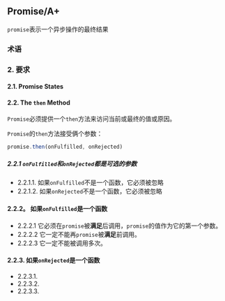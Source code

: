 ## Promise/A+
`promise`表示一个异步操作的最终结果
### 术语
### 2. 要求

#### 2.1. Promise States

#### 2.2. The `then` Method
`Promise`必须提供一个`then`方法来访问当前或最终的值或原因。

`Promise`的`then`方法接受俩个参数：
```javascript
promise.then(onFulfilled, onRejected)
```

##### 2.2.1 `onFulfilled`和`onRejected`都是可选的参数
* 2.2.1.1. 如果`onFulfilled`不是一个函数，它必须被忽略
* 2.2.1.2. 如果`onRejected`不是一个函数，它必须被忽略

#### 2.2.2。 如果`onFulfilled`是一个函数
* 2.2.2.1 它必须在`promise`被**满足**后调用，`promise`的值作为它的第一个参数。
* 2.2.2.2 它一定不能再`promise`被**满足**前调用。
* 2.2.2.3 它一定不能被调用多次。

#### 2.2.3. 如果`onRejected`是一个函数
* 2.2.3.1.
* 2.2.3.2.
* 2.2.3.3.
